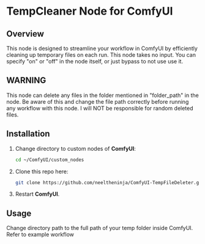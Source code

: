 # TempCleaner Node for ComfyUI

## Overview
This node is designed to streamline your workflow in ComfyUI by efficiently cleaning up temporary files on each run. This node takes no input. You can specify "on" or "off" in the node itself, or just bypass to not use use it. 
## WARNING
This node can delete any files in the folder mentioned in "folder_path" in the node. Be aware of this and change the file path correctly before running any workflow with this node. I will NOT be responsible for random deleted files. 
## Installation

1. Change directory to custom nodes of **ComfyUI**:

   ```bash
   cd ~/ComfyUI/custom_nodes
   ```

2. Clone this repo here:

   ```bash
   git clone https://github.com/neeltheninja/ComfyUI-TempFileDeleter.git
   ```

3. Restart **ComfyUI**.

## Usage
Change directory path to the full path of your temp folder inside ComfyUI. 
Refer to example workflow


